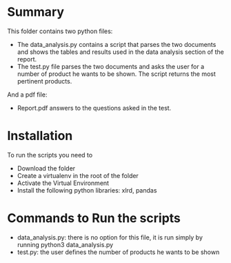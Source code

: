# Summary

This folder contains two python files:  
  - The data_analysis.py contains a script that parses the two documents and shows the tables and results used 
in the data analysis section of the report.   
  - The test.py file parses the two documents and asks the user for a number of product he wants to be shown.
The script returns the most pertinent products.  

And a pdf file:
  - Report.pdf answers to the questions asked in the test.

# Installation
To run the scripts you need to
- Download the folder  
- Create a virtualenv in the root of the folder  
- Activate the Virtual Environment
- Install the following python libraries: xlrd, pandas


# Commands to Run the scripts

- data_analysis.py: there is no option for this file, it is run simply by running python3 data_analysis.py
- test.py: the user defines the number of products he wants to be shown 
